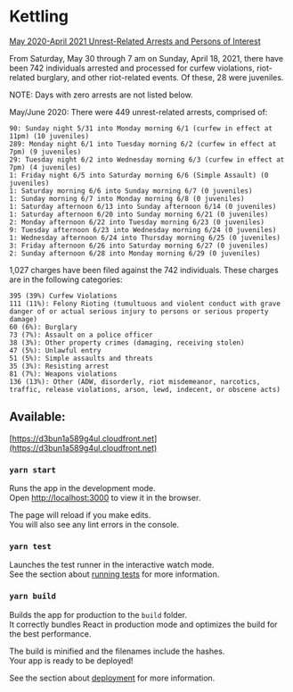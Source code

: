 # Kettling


[May 2020-April 2021 Unrest-Related Arrests and Persons of Interest
](https://mpdc.dc.gov/page/may-2020-april-2021-unrest-related-arrests-and-persons-interest)

From Saturday, May 30 through 7 am on Sunday, April 18, 2021, there have been 742 individuals arrested and processed for curfew violations, riot-related burglary, and other riot-related events. Of these, 28 were juveniles.

NOTE: Days with zero arrests are not listed below.

May/June 2020: There were 449 unrest-related arrests, comprised of:

    90: Sunday night 5/31 into Monday morning 6/1 (curfew in effect at 11pm) (10 juveniles)
    289: Monday night 6/1 into Tuesday morning 6/2 (curfew in effect at 7pm) (9 juveniles)
    29: Tuesday night 6/2 into Wednesday morning 6/3 (curfew in effect at 7pm) (4 juveniles)
    1: Friday night 6/5 into Saturday morning 6/6 (Simple Assault) (0 juveniles)
    1: Saturday morning 6/6 into Sunday morning 6/7 (0 juveniles)
    1: Sunday morning 6/7 into Monday morning 6/8 (0 juveniles)
    1: Saturday afternoon 6/13 into Sunday afternoon 6/14 (0 juveniles)
    1: Saturday afternoon 6/20 into Sunday morning 6/21 (0 juveniles)
    2: Monday afternoon 6/22 into Tuesday morning 6/23 (0 juveniles)
    9: Tuesday afternoon 6/23 into Wednesday morning 6/24 (0 juveniles)
    1: Wednesday afternoon 6/24 into Thursday morning 6/25 (0 juveniles)
    3: Friday afternoon 6/26 into Saturday morning 6/27 (0 juveniles)
    2: Sunday afternoon 6/28 into Monday morning 6/29 (0 juveniles)

1,027 charges have been filed against the 742 individuals. These charges are in the following categories:

    395 (39%) Curfew Violations
    111 (11%): Felony Rioting (tumultuous and violent conduct with grave danger of or actual serious injury to persons or serious property damage)
    60 (6%): Burglary
    73 (7%): Assault on a police officer
    38 (3%): Other property crimes (damaging, receiving stolen)
    47 (5%): Unlawful entry
    51 (5%): Simple assaults and threats
    35 (3%): Resisting arrest
    81 (7%): Weapons violations
    136 (13%): Other (ADW, disorderly, riot misdemeanor, narcotics, traffic, release violations, arson, lewd, indecent, or obscene acts)

## Available:

[https://d3bun1a589g4ul.cloudfront.net](https://d3bun1a589g4ul.cloudfront.net)


### `yarn start`

Runs the app in the development mode.\
Open [http://localhost:3000](http://localhost:3000) to view it in the browser.

The page will reload if you make edits.\
You will also see any lint errors in the console.

### `yarn test`

Launches the test runner in the interactive watch mode.\
See the section about [running tests](https://facebook.github.io/create-react-app/docs/running-tests) for more information.

### `yarn build`

Builds the app for production to the `build` folder.\
It correctly bundles React in production mode and optimizes the build for the best performance.

The build is minified and the filenames include the hashes.\
Your app is ready to be deployed!

See the section about [deployment](https://facebook.github.io/create-react-app/docs/deployment) for more information.
